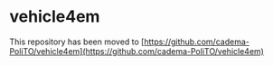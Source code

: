 # vehicle4em
This repository has been moved to [https://github.com/cadema-PoliTO/vehicle4em](https://github.com/cadema-PoliTO/vehicle4em)

